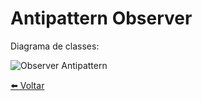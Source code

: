 # Antipattern Observer
Diagrama de classes:

![Observer Antipattern](../../Documentos/Imagens/Observer-Antipattern.png "Observer Antipattern")

[⬅️ Voltar](../)
